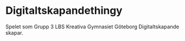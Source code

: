 # Digitaltskapandethingy
Spelet som Grupp 3 LBS Kreativa Gymnasiet Göteborg Digitaltskapande skapar.
